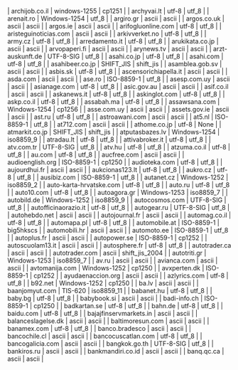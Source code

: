 | archijob.co.il | windows-1255 | cp1251 |
| archyvai.lt | utf-8 | utf_8 |
| arenait.ro | Windows-1254 | utf_8 |
| argiro.gr | ascii | ascii |
| argos.co.uk | ascii | ascii |
| argos.ie | ascii | ascii |
| arifogluonline.com | utf-8 | utf_8 |
| aristeguinoticias.com | ascii | ascii |
| arkivverket.no | utf-8 | utf_8 |
| army.cz | utf-8 | utf_8 |
| arredamento.it | utf-8 | utf_8 |
| arukikata.co.jp | ascii | ascii |
| arvopaperi.fi | ascii | ascii |
| arynews.tv | ascii | ascii |
| arzt-auskunft.de | UTF-8-SIG | utf_8 |
| asahi.co.jp | utf-8 | utf_8 |
| asahi.com | utf-8 | utf_8 |
| asahibeer.co.jp | SHIFT_JIS | shift_jis |
| asamblea.gob.sv | ascii | ascii |
| asbis.sk | utf-8 | utf_8 |
| ascensorichiapella.it | ascii | ascii |
| asda.com | ascii | ascii |
| ase.ro | ISO-8859-1 | utf_8 |
| asesp.com.uy | ascii | ascii |
| asianage.com | utf-8 | utf_8 |
| asic.gov.au | ascii | ascii |
| asif.co.il | ascii | ascii |
| askanews.it | utf-8 | utf_8 |
| askinglot.com | utf-8 | utf_8 |
| askp.co.il | utf-8 | utf_8 |
| assabah.ma | utf-8 | utf_8 |
| assawsana.com | Windows-1254 | cp1256 |
| asse.com.uy | ascii | ascii |
| assets.gov.ie | ascii | ascii |
| ast.ru | utf-8 | utf_8 |
| astroawani.com | ascii | ascii |
| at5.nl | ISO-8859-1 | utf_8 |
| at712.com | ascii | ascii |
| athome.co.jp | utf-8 | None |
| atmarkit.co.jp | SHIFT_JIS | shift_jis |
| atputasbazes.lv | Windows-1254 | iso8859_9 |
| atradau.lt | utf-8 | utf_8 |
| attivabroker.it | utf-8 | utf_8 |
| atv.com.tr | UTF-8-SIG | utf_8 |
| atv.hu | utf-8 | utf_8 |
| atzuma.co.il | utf-8 | utf_8 |
| au.com | utf-8 | utf_8 |
| aucfree.com | ascii | ascii |
| audioenglish.org | ISO-8859-1 | cp1250 |
| audioteka.com | utf-8 | utf_8 |
| aujourdhui.fr | ascii | ascii |
| aukcionas123.lt | utf-8 | utf_8 |
| aukro.cz | utf-8 | utf_8 |
| ausibiz.com | ISO-8859-1 | utf_8 |
| autanet.cz | Windows-1252 | iso8859_2 |
| auto-karta-hrvatske.com | utf-8 | utf_8 |
| auto.ru | utf-8 | utf_8 |
| auto10.com | utf-8 | utf_8 |
| autoagora.gr | Windows-1253 | iso8859_7 |
| autobild.de | Windows-1252 | iso8859_9 |
| autocosmos.com | UTF-8-SIG | utf_8 |
| autofficinaorazio.it | utf-8 | utf_8 |
| autogear.ru | UTF-8-SIG | utf_8 |
| autohebdo.net | ascii | ascii |
| autojournal.fr | ascii | ascii |
| automag.co.il | utf-8 | utf_8 |
| automapa.pl | utf-8 | utf_8 |
| automobile.at | ISO-8859-1 | big5hkscs |
| automobili.hr | ascii | ascii |
| automoto.ee | ISO-8859-1 | utf_8 |
| autoplus.fr | ascii | ascii |
| autopower.se | ISO-8859-1 | cp1252 |
| autoscuolam13.it | ascii | ascii |
| autosphere.fr | utf-8 | utf_8 |
| autotrader.ca | ascii | ascii |
| autotrader.com | ascii | shift_jis_2004 |
| autotriti.gr | Windows-1253 | iso8859_7 |
| av.ru | ascii | ascii |
| avianca.com | ascii | ascii |
| avtomanija.com | Windows-1252 | cp1250 |
| avxperten.dk | ISO-8859-1 | cp1252 |
| ayudaenaccion.org | ascii | ascii |
| azlyrics.com | utf-8 | utf_8 |
| b92.net | Windows-1252 | cp1250 |
| ba.lv | ascii | ascii |
| baanjomyut.com | TIS-620 | iso8859_11 |
| babanet.hu | utf-8 | utf_8 |
| baby.bg | utf-8 | utf_8 |
| babybook.si | ascii | ascii |
| badi-info.ch | ISO-8859-1 | cp1250 |
| badkartan.se | utf-8 | utf_8 |
| bahn.de | utf-8 | utf_8 |
| baidu.com | utf-8 | utf_8 |
| bajajfinservmarkets.in | ascii | ascii |
| balanceslagelse.dk | ascii | ascii |
| baltimoresun.com | ascii | ascii |
| banamex.com | utf-8 | utf_8 |
| banco.bradesco | ascii | ascii |
| bancochile.cl | ascii | ascii |
| bancocuscatlan.com | utf-8 | utf_8 |
| bancogalicia.com | ascii | ascii |
| bangkok.go.th | UTF-8-SIG | utf_8 |
| bankiros.ru | ascii | ascii |
| bankmandiri.co.id | ascii | ascii |
| banq.qc.ca | ascii | ascii |
